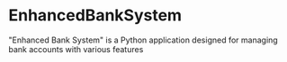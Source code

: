 # EnhancedBankSystem
 "Enhanced Bank System" is a Python application designed for managing bank accounts with various features
